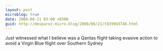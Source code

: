 ```yaml
---
layout: post
microblog: true
date: 2008-06-21 03:00 +0300
guid: http://desparoz.micro.blog/2008/06/21/t839943748.html
---
```

Just witnessed what I believe was a Qantas flight taking evasive action to avoid a Virgin Blue flight over Southern Sydney
